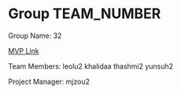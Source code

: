# Group TEAM_NUMBER
Group Name: 32

[MVP Link](https://docs.google.com/document/d/1FipdEs-6lUsYDcKg-5tjHsYU8X9CRYc8fJ-kS3lP_VQ/edit?usp=sharing)

Team Members: leolu2 khalidaa thashmi2 yunsuh2

Project Manager: mjzou2

